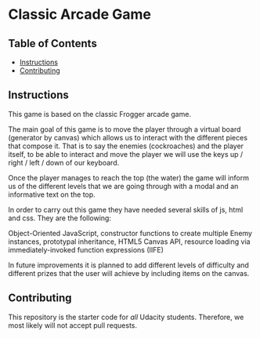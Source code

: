 # Classic Arcade Game 

## Table of Contents

- [Instructions](#instructions)
- [Contributing](#contributing)

## Instructions

This game is based on the classic Frogger arcade game.

The main goal of this game is to move the player through a virtual board (generator by canvas) which allows us to interact with the different pieces that compose it.
That is to say the enemies (cockroaches) and the player itself, to be able to interact and move the player we will use the keys up / right / left / down of our keyboard.

Once the player manages to reach the top (the water) the game will inform us of the different levels that we are going through with a modal and an informative text on the top.

In order to carry out this game they have needed several skills of js, html and css.
They are the following:

Object-Oriented JavaScript,
constructor functions to create multiple Enemy instances,
prototypal inheritance,
HTML5 Canvas API,
resource loading via immediately-invoked function expressions (IIFE)

In future improvements it is planned to add different levels of difficulty and different prizes that the user will achieve by including items on the canvas.

## Contributing

This repository is the starter code for _all_ Udacity students. Therefore, we most likely will not accept pull requests.
